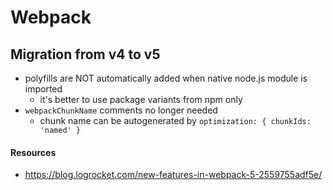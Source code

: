 # Webpack 

## Migration from v4 to v5

- polyfills are NOT automatically added when native node.js module is imported
    - it's better to use package variants from npm only
- `webpackChunkName` comments no longer needed
    - chunk name can be autogenerated by `optimization: { chunkIds: 'named' }`

#### Resources

- https://blog.logrocket.com/new-features-in-webpack-5-2559755adf5e/
